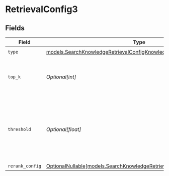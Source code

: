 # RetrievalConfig3


## Fields

| Field                                                                                                                                    | Type                                                                                                                                     | Required                                                                                                                                 | Description                                                                                                                              |
| ---------------------------------------------------------------------------------------------------------------------------------------- | ---------------------------------------------------------------------------------------------------------------------------------------- | ---------------------------------------------------------------------------------------------------------------------------------------- | ---------------------------------------------------------------------------------------------------------------------------------------- |
| `type`                                                                                                                                   | [models.SearchKnowledgeRetrievalConfigKnowledgeType](../models/searchknowledgeretrievalconfigknowledgetype.md)                           | :heavy_check_mark:                                                                                                                       | N/A                                                                                                                                      |
| `top_k`                                                                                                                                  | *Optional[int]*                                                                                                                          | :heavy_minus_sign:                                                                                                                       | Used to filter chunks that are most similar to the query                                                                                 |
| `threshold`                                                                                                                              | *Optional[float]*                                                                                                                        | :heavy_minus_sign:                                                                                                                       | Used to filter chunks that are most similar to the query. A value of `0` will be consider disabled.                                      |
| `rerank_config`                                                                                                                          | [OptionalNullable[models.SearchKnowledgeRetrievalConfigRerankConfigInput]](../models/searchknowledgeretrievalconfigrerankconfiginput.md) | :heavy_minus_sign:                                                                                                                       | N/A                                                                                                                                      |